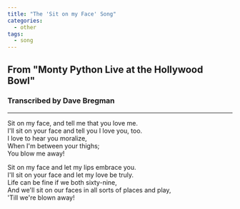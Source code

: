 ```yaml
---
title: "The 'Sit on my Face' Song"
categories:
  - other
tags:
  - song
---
```


## From "Monty Python Live at the Hollywood Bowl"
### Transcribed by Dave Bregman

---

Sit on my face, and tell me that you love me.\
I'll sit on your face and tell you I love you, too.\
I love to hear you moralize,\
When I'm between your thighs;\
You blow me away!

Sit on my face and let my lips embrace you.\
I'll sit on your face and let my love be truly.\
Life can be fine if we both sixty-nine,\
And we'll sit on our faces in all sorts of places and play,\
'Till we're blown away!